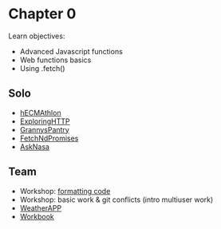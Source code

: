 # Chapter 0
Learn objectives:
* Advanced Javascript functions
* Web functions basics
* Using .fetch()

## Solo
* [hECMAthlon](./hECMAthlon)
* [ExploringHTTP](./ExploringHTTP) 
* [GrannysPantry](./GrannysPantry) 
* [FetchNdPromises](./FetchNdPromises) 
* [AskNasa](./AskNasa)

## Team
* Workshop: [formatting code](./workshopFormattingCode.md)
* Workshop: basic work & git conflicts (intro multiuser work)
* [WeatherAPP](./TW_WeatherApp/)
* [Workbook](./TW_WORKBOOK)
